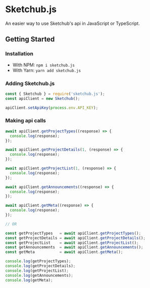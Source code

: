 # Sketchub.js

An easier way to use Sketchub's api in JavaScript or TypeScript.

## Getting Started

### Installation

- With NPM: 
  `npm i sketchub.js`
- With Yarn: 
  `yarn add sketchub.js`

### Adding Sketchub.js

```js
const { Sketchub } = require('sketchub.js');
const apiClient = new Sketchub();

apiClient.setApiKey(process.env.API_KEY);
```

### Making api calls

```js
await apiClient.getProjectTypes((response) => {
  console.log(response);
});

await apiClient.getProjectDetails(1, (response) => {
  console.log(response);
});

await apiClient.getProjectList(1, (response) => {
  console.log(response);
});

await apiClient.getAnnouncements((response) => {
  console.log(response);
});

await apiClient.getMeta((response) => {
  console.log(response);
});

// OR

const getProjectTypes   = await apiClient.getProjectTypes();
const getProjectDetails = await apiClient.getProjectDetails();
const getProjectList    = await apiClient.getProjectList();
const getAnnouncements  = await apiClient.getAnnouncements();
const getMeta           = await apiClient.getMeta();

console.log(getProjectTypes);
console.log(getProjectDetails);
console.log(getProjectList);
console.log(getAnnouncements);
console.log(getMeta);
```